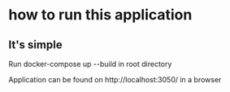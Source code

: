 # how to run this application

## It's simple

Run docker-compose up --build in root directory

Application can be found on http://localhost:3050/ in a browser
